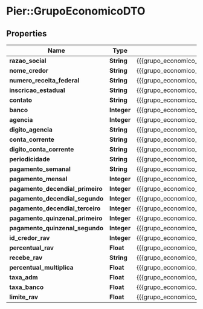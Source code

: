 # Pier::GrupoEconomicoDTO

## Properties
Name | Type | Description | Notes
------------ | ------------- | ------------- | -------------
**razao_social** | **String** | {{{grupo_economico_d_t_o_razao_social_value}}} | 
**nome_credor** | **String** | {{{grupo_economico_d_t_o_nome_credor_value}}} | [optional] 
**numero_receita_federal** | **String** | {{{grupo_economico_d_t_o_numero_receita_federal_value}}} | 
**inscricao_estadual** | **String** | {{{grupo_economico_d_t_o_inscricao_estadual_value}}} | [optional] 
**contato** | **String** | {{{grupo_economico_d_t_o_contato_value}}} | [optional] 
**banco** | **Integer** | {{{grupo_economico_d_t_o_banco_value}}} | [optional] 
**agencia** | **Integer** | {{{grupo_economico_d_t_o_agencia_value}}} | [optional] 
**digito_agencia** | **String** | {{{grupo_economico_d_t_o_digito_agencia_value}}} | [optional] 
**conta_corrente** | **String** | {{{grupo_economico_d_t_o_conta_corrente_value}}} | [optional] 
**digito_conta_corrente** | **String** | {{{grupo_economico_d_t_o_digito_conta_corrente_value}}} | [optional] 
**periodicidade** | **String** | {{{grupo_economico_d_t_o_periodicidade_value}}} | 
**pagamento_semanal** | **String** | {{{grupo_economico_d_t_o_pagamento_semanal_value}}} | [optional] 
**pagamento_mensal** | **Integer** | {{{grupo_economico_d_t_o_pagamento_mensal_value}}} | [optional] 
**pagamento_decendial_primeiro** | **Integer** | {{{grupo_economico_d_t_o_pagamento_decendial_primeiro_value}}} | [optional] 
**pagamento_decendial_segundo** | **Integer** | {{{grupo_economico_d_t_o_pagamento_decendial_segundo_value}}} | [optional] 
**pagamento_decendial_terceiro** | **Integer** | {{{grupo_economico_d_t_o_pagamento_decendial_terceiro_value}}} | [optional] 
**pagamento_quinzenal_primeiro** | **Integer** | {{{grupo_economico_d_t_o_pagamento_quinzenal_primeiro_value}}} | [optional] 
**pagamento_quinzenal_segundo** | **Integer** | {{{grupo_economico_d_t_o_pagamento_quinzenal_segundo_value}}} | [optional] 
**id_credor_rav** | **Integer** | {{{grupo_economico_d_t_o_id_credor_r_a_v_value}}} | 
**percentual_rav** | **Float** | {{{grupo_economico_d_t_o_percentual_r_a_v_value}}} | 
**recebe_rav** | **String** | {{{grupo_economico_d_t_o_recebe_r_a_v_value}}} | [optional] 
**percentual_multiplica** | **Float** | {{{grupo_economico_d_t_o_percentual_multiplica_value}}} | [optional] 
**taxa_adm** | **Float** | {{{grupo_economico_d_t_o_taxa_adm_value}}} | [optional] 
**taxa_banco** | **Float** | {{{grupo_economico_d_t_o_taxa_banco_value}}} | [optional] 
**limite_rav** | **Float** | {{{grupo_economico_d_t_o_limite_r_a_v_value}}} | [optional] 



